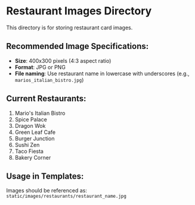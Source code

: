 # Restaurant Images Directory

This directory is for storing restaurant card images.

## Recommended Image Specifications:
- **Size**: 400x300 pixels (4:3 aspect ratio)
- **Format**: JPG or PNG
- **File naming**: Use restaurant name in lowercase with underscores (e.g., `marios_italian_bistro.jpg`)

## Current Restaurants:
1. Mario's Italian Bistro
2. Spice Palace
3. Dragon Wok
4. Green Leaf Cafe
5. Burger Junction
6. Sushi Zen
7. Taco Fiesta
8. Bakery Corner

## Usage in Templates:
Images should be referenced as: `static/images/restaurants/restaurant_name.jpg`
